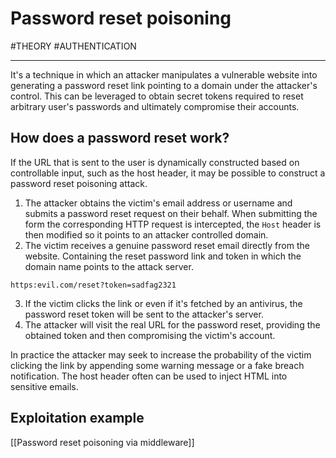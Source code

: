 # Password reset poisoning
#THEORY 
#AUTHENTICATION 

<hr>

It's a technique in which an attacker manipulates a vulnerable website into generating a password reset link pointing to a domain under the attacker's control. This can be leveraged to obtain secret tokens required to reset arbitrary user's passwords and ultimately compromise their accounts.

## How does a password reset work?

If the URL that is sent to the user is dynamically constructed based on controllable input, such as the host header, it may be possible to construct a password reset poisoning attack.

1. The attacker obtains the victim's email address or username and submits a password reset request on their behalf. When submitting the form the corresponding HTTP request is intercepted, the `Host` header is then modified so it points to an attacker controlled domain.
2. The victim receives a genuine password reset email directly from the website. Containing the reset password link and token in which the domain name points to the attack server.

```
https:evil.com/reset?token=sadfag2321
``` 

3. If the victim clicks the link or even if it's fetched by an antivirus, the password reset token will be sent to the attacker's server.
4. The attacker will visit the real URL for the password reset, providing the obtained token and then compromising the victim's account.

In practice the attacker may seek to increase the probability of the victim clicking the link by appending some warning message or a fake breach notification. The host header often can be used to inject HTML into sensitive emails.

## Exploitation example


[[Password reset poisoning via middleware]]